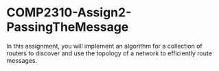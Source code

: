 # COMP2310-Assign2-PassingTheMessage
In this assignment, you will implement an algorithm for a collection of routers to discover and use the topology of a network to efficiently route messages.
